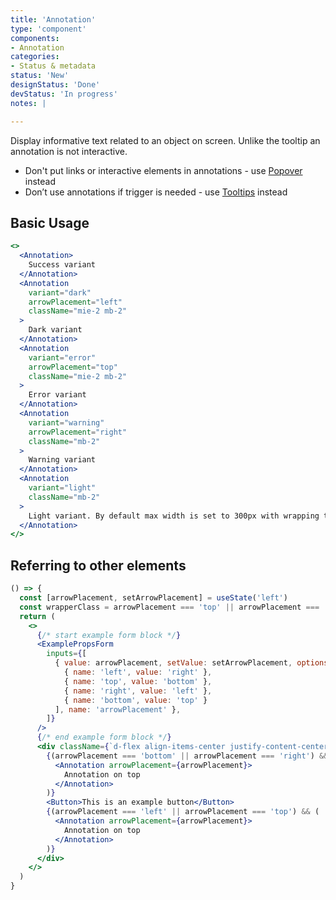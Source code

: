 ```yaml
---
title: 'Annotation'
type: 'component'
components:
- Annotation
categories:
- Status & metadata
status: 'New'
designStatus: 'Done'
devStatus: 'In progress'
notes: |

---
```


Display informative text related to an object on screen. Unlike the tooltip an annotation is not interactive.

- Don't put links or interactive elements in annotations - use [Popover](/components/popover) instead
- Don’t use annotations if trigger is needed - use [Tooltips](/components/tooltip) instead

## Basic Usage

```jsx live
<>
  <Annotation>
    Success variant
  </Annotation>
  <Annotation 
    variant="dark"
    arrowPlacement="left"
    className="mie-2 mb-2"
  >
    Dark variant
  </Annotation>
  <Annotation 
    variant="error" 
    arrowPlacement="top"
    className="mie-2 mb-2"
  >
    Error variant
  </Annotation>
  <Annotation
    variant="warning"
    arrowPlacement="right" 
    className="mb-2"
  >
    Warning variant
  </Annotation>
  <Annotation
    variant="light"
    className="mb-2"
  >
    Light variant. By default max width is set to 300px with wrapping text.
  </Annotation>
</>
```

## Referring to other elements

```jsx live
() => {
  const [arrowPlacement, setArrowPlacement] = useState('left')
  const wrapperClass = arrowPlacement === 'top' || arrowPlacement === 'bottom' ? 'flex-column' : '';
  return (
    <>
      {/* start example form block */}
      <ExamplePropsForm
        inputs={[
          { value: arrowPlacement, setValue: setArrowPlacement, options: [
            { name: 'left', value: 'right' },
            { name: 'top', value: 'bottom' },
            { name: 'right', value: 'left' },
            { name: 'bottom', value: 'top' }
          ], name: 'arrowPlacement' },
        ]}
      />
      {/* end example form block */}
      <div className={`d-flex align-items-center justify-content-center ${wrapperClass}`}>
        {(arrowPlacement === 'bottom' || arrowPlacement === 'right') && (
          <Annotation arrowPlacement={arrowPlacement}>
            Annotation on top
          </Annotation>
        )}
        <Button>This is an example button</Button>
        {(arrowPlacement === 'left' || arrowPlacement === 'top') && (
          <Annotation arrowPlacement={arrowPlacement}>
            Annotation on top
          </Annotation>
        )}
      </div>
    </>
  )
}

```
